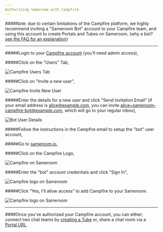 ```yaml
---
Authorizing Sameroom with Campfire
---
```


####Note: due to certain limitations of the Campfire platform, we highly recommend inviting a "Sameroom Bot" account to your Campfire team, and using this account to create Portals and Tubes on Sameroom. (why a bot? <a href="https://sameroom.io/faq#campfire" target="_blank">see the FAQ for an explanation</a>)

---

#####Login to your <a href="https://launchpad.37signals.com/campfire/signin" target="_blank">Campfire account</a> (you'll need admin access),

#####Click on the "Users" Tab,

![Campfire Users Tab](https://in.kato.im/3d498a8671674ed2f51ec246a6163b2ca4e372a3193bd63c26b7df46b3936c8f/Campfire_User_Tab%20copy.png)

#####Click on "Invite a new user",

![Campfire Invite New User](https://in.kato.im/adfcd5c5becfa666c6cf186c3b70222a60d2b10116963caed317273741827ca/Campfire_Invite_New_User%20copy.png)


#####Enter the details for a new user and click "Send Invitation Email" (if your email address is alice@example.com, you can invite alice+sameroom-campfire-bot@example.com, which will go to your regular inbox),

![Bot User Details](https://in.kato.im/78e222340221c30dcb0a2f2544052817eff953a425f5f3ac7b1d4fec020025/Campfire%20Invite%20New%20User%202%20copy.png)


#####Follow the instructions in the Campfire email to setup the "bot" user account,

#####Go to <a href="https://sameroom.io" target="_blank">sameroom.io</a>,

#####Click on the Campfire Logo,

![Campfire on Sameroom](https://in.kato.im/b450e18e6de4847cc19396187d655a94b4a7bb5f6c417d0f7ba124d942f6738d/Sameroom-Select-Platform-_0001_Campfire.png)


#####Enter the "bot" account credentials and click "Sign In",

![Campfire logo on Sameroom](https://in.kato.im/ea3ee090c3ecaad0f7d98dfdb24ed20e5a89238a140febb8aefd2e7b21478f/Sameroom%20Login%20to%20Campfire.png)


#####Click “Yes, I'll allow access” to add Campfire to your Sameroom.

![Campfire logo on Sameroom](https://in.kato.im/c2a45e48a70f8dd417fea123f11a175cbbc5afa2cefa369f7f143a4a4b89a72a/Sameroom%20Authorize%20Campfire.png)


---

####Once you've authorized your Campfire account, you can either; connect two chat teams by [creating a Tube](/getting-started/en/tubes-portals/tubes) or, share a chat room via a [Portal URL](/getting-started/en/tubes-portals/portals).
